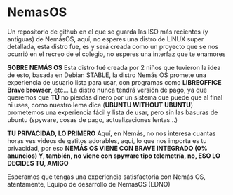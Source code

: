 # NemasOS
Un repositorio de github en el que se guarda las ISO más recientes (y antiguas) de NemásOS, aquí, no esperes una distro de LINUX super detallada, esta distro fue, es y será creada como un proyecto que se nos ocurrió en el recreo de el colegio, no esperes una interfaz que te enamores

**SOBRE NEMÁS OS**
Esta distro fué creada por 2 niños que tuvieron la idea de esto, basada en Debian STABLE, la distro Nemás OS promete una experiencia de usuario lista para usar, con programas como **LIBREOFFICE** **Brave browser**, etc...
La distro nunca tendrá versión de pago, ya que queremos que **TÚ** no pierdas dinero por un sistema que puede que al final ni uses, como nuestro lema dice (**UBUNTU WITHOUT UBUNTU**) prometemos una experiencia fácil y lista de usar, pero sin las basuras de ubuntu (spyware, cosas de pago, actualizaciones lentas...)

**TU PRIVACIDAD, LO PRIMERO**
Aquí, en Nemás, no nos interesa cuantas horas ves videos de gatitos adorables, aquí, lo que nos importa es tu privacidad, por eso **NEMÁS OS VIENE CON BRAVE INTEGRADO (0% anuncios) Y, también, no viene con spyware tipo telemetría, no, ESO LO DECIDES TU, AMIGO**

Esperamos que tengas una experiencia satisfactoria con Nemás OS, atentamente, Equipo de desarrollo de NemásOS (EDNO)
